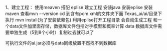 1、建立工程： 使用meaven 搭配 eplise 建立工程
安装java
安装eplise
安装maven 查看mvn --version
cd 到含有pom.xml的文件夹下面 Texas_ai/ai/目录下
执行 mvn install(为了安装依赖包)
利用eplise打开工程目录 
会自动生成工程 和一个data文件加里面存储，数据库文件包括对手模型和概率计算
data 数据库文件需要单独生成（5到8个小时）复制过去就可以了

可执行文件的ai.jar必须与data同级放置不然找不到数据库




